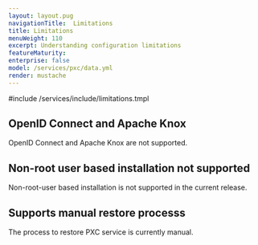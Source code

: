 ```yaml
---
layout: layout.pug
navigationTitle:  Limitations
title: Limitations
menuWeight: 110
excerpt: Understanding configuration limitations
featureMaturity:
enterprise: false
model: /services/pxc/data.yml
render: mustache
---
```


#include /services/include/limitations.tmpl


<!-- ## Configurations


The “disk” configuration value is denominated in MB. We recommend you set the configuration value `log_retention_bytes` to a value smaller than the indicated “disk” configuration. See the Configuring section for instructions for customizing these values.
 -->
## OpenID Connect and Apache Knox

OpenID Connect and Apache Knox are not supported.

## Non-root user based installation not supported

Non-root-user based installation is not supported in the current release.

## Supports manual restore processs

The process to restore PXC service is currently manual.

